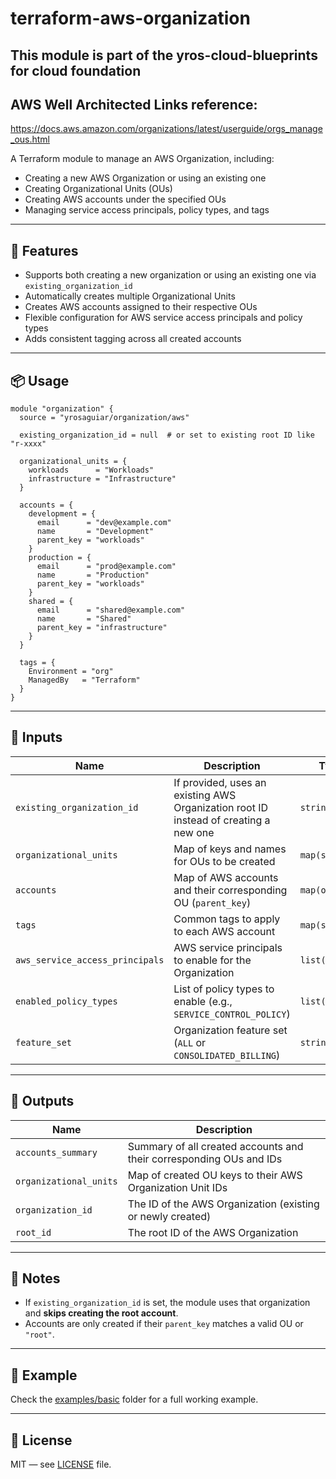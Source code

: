 # terraform-aws-organization

## This module is part of the yros-cloud-blueprints for cloud foundation

## AWS Well Architected Links reference:

https://docs.aws.amazon.com/organizations/latest/userguide/orgs_manage_ous.html


A Terraform module to manage an AWS Organization, including:

* Creating a new AWS Organization or using an existing one
* Creating Organizational Units (OUs)
* Creating AWS accounts under the specified OUs
* Managing service access principals, policy types, and tags

---

## 🚀 Features

* Supports both creating a new organization or using an existing one via `existing_organization_id`
* Automatically creates multiple Organizational Units
* Creates AWS accounts assigned to their respective OUs
* Flexible configuration for AWS service access principals and policy types
* Adds consistent tagging across all created accounts

---

## 📦 Usage

```hcl
module "organization" {
  source = "yrosaguiar/organization/aws"

  existing_organization_id = null  # or set to existing root ID like "r-xxxx"

  organizational_units = {
    workloads      = "Workloads"
    infrastructure = "Infrastructure"
  }

  accounts = {
    development = {
      email      = "dev@example.com"
      name       = "Development"
      parent_key = "workloads"
    }
    production = {
      email      = "prod@example.com"
      name       = "Production"
      parent_key = "workloads"
    }
    shared = {
      email      = "shared@example.com"
      name       = "Shared"
      parent_key = "infrastructure"
    }
  }

  tags = {
    Environment = "org"
    ManagedBy   = "Terraform"
  }
}
```

---

## 🔧 Inputs

| Name                            | Description                                                                          | Type           | Default                                                                          |
| ------------------------------- | ------------------------------------------------------------------------------------ | -------------- | -------------------------------------------------------------------------------- |
| `existing_organization_id`      | If provided, uses an existing AWS Organization root ID instead of creating a new one | `string`       | `null`                                                                           |
| `organizational_units`          | Map of keys and names for OUs to be created                                          | `map(string)`  | **required**                                                                     |
| `accounts`                      | Map of AWS accounts and their corresponding OU (`parent_key`)                        | `map(object)`  | **required**                                                                     |
| `tags`                          | Common tags to apply to each AWS account                                             | `map(string)`  | `{}`                                                                             |
| `aws_service_access_principals` | AWS service principals to enable for the Organization                                | `list(string)` | `["sso.amazonaws.com", "health.amazonaws.com", "tagpolicies.tag.amazonaws.com"]` |
| `enabled_policy_types`          | List of policy types to enable (e.g., `SERVICE_CONTROL_POLICY`)                      | `list(string)` | `["SERVICE_CONTROL_POLICY", "TAG_POLICY"]`                                       |
| `feature_set`                   | Organization feature set (`ALL` or `CONSOLIDATED_BILLING`)                           | `string`       | `"ALL"`                                                                          |

---

## 📄 Outputs

| Name                   | Description                                                         |
| ---------------------- | ------------------------------------------------------------------- |
| `accounts_summary`     | Summary of all created accounts and their corresponding OUs and IDs |
| `organizational_units` | Map of created OU keys to their AWS Organization Unit IDs           |
| `organization_id`      | The ID of the AWS Organization (existing or newly created)          |
| `root_id`              | The root ID of the AWS Organization                                 |

---

## 🧐 Notes

* If `existing_organization_id` is set, the module uses that organization and **skips creating the root account**.
* Accounts are only created if their `parent_key` matches a valid OU or `"root"`.

---

## 📘 Example

Check the [examples/basic](./examples/basic) folder for a full working example.

---

## 📝 License

MIT — see [LICENSE](./LICENSE) file.

